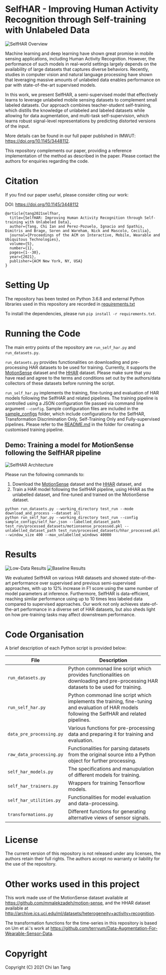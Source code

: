 # SelfHAR - Improving Human Activity Recognition through Self-training with Unlabeled Data

![SelfHAR Overview](./imgs/architecture_overview.png "SelfHAR Overview")

Machine learning and deep learning have shown great promise in mobile sensing applications, including Human Activity Recognition. However, the performance of such models in real-world settings largely depends on the availability of large datasets that captures diverse behaviors. Recently, studies in computer vision and natural language processing have shown that leveraging massive amounts of unlabeled data enables performance on par with state-of-the-art supervised models.

In this work, we present SelfHAR, a semi-supervised model that effectively learns to leverage unlabeled mobile sensing datasets to complement small labeled datasets. Our approach combines teacher-student self-training, which distills the knowledge of unlabeled and labeled datasets while allowing for data augmentation, and multi-task self-supervision, which learns robust signal-level representations by predicting distorted versions of the input.

More details can be found in our full paper published in IMWUT: https://doi.org/10.1145/3448112.

This repository complements our paper, providing a reference implementation of the method as described in the paper. Please contact the authors for enquiries regarding the code.

# Citation

If you find our paper useful, please consider citing our work:

DOI: https://doi.org/10.1145/3448112
```
@article{tang2021selfhar,
  title={SelfHAR: Improving Human Activity Recognition through Self-training with Unlabeled Data},
  author={Tang, Chi Ian and Perez-Pozuelo, Ignacio and Spathis, Dimitris and Brage, Soren and Wareham, Nick and Mascolo, Cecilia},
  journal={Proceedings of the ACM on Interactive, Mobile, Wearable and Ubiquitous Technologies},
  volume={5},
  number={1},
  pages={1--30},
  year={2021},
  publisher={ACM New York, NY, USA}
}
```

# Setting Up
The repository has been tested on Python 3.6.8 and external Python libraries used in this repository are recorded in [requirements.txt](./requirements.txt)

To install the dependencies, please run `pip install -r requirements.txt`.

# Running the Code

The main entry points of the repository are `run_self_har.py` and `run_datasets.py`.

`run_datasets.py` provides functionalities on downloading and pre-processing HAR datasets to be used for training. Currently, it supports the [MotionSense](https://github.com/mmalekzadeh/motion-sense) dataset and the [HHAR](http://archive.ics.uci.edu/ml/datasets/heterogeneity+activity+recognition) dataset. Please make sure that you have read and agree to the terms and conditions set out by the authors/data collectors of these datasets before running the script.

`run_self_har.py` implements the training, fine-tuning and evaluation of HAR models following the SelfHAR and related pipelines. The training pipeline is controlled using a JSON configuration file passed via command line argument `--config`. Sample configuration files are included in the [sample_configs](./sample_configs/) folder, which include configurations for the SelfHAR, Transformation Discrimination Only, Self-Training Only and Fully-supervised pipelines. Please refer to the [README.md](./sample_configs/README.md) in the folder for creating a customised training pipeline.

## Demo: Training a model for MotionSense following the SelfHAR pipeline
![SelfHAR Architecture](./imgs/architecture_self_har.png "SelfHAR Architecture")

Please run the following commands to:
1. Download the [MotionSense](https://github.com/mmalekzadeh/motion-sense) dataset and the [HHAR](http://archive.ics.uci.edu/ml/datasets/heterogeneity+activity+recognition) dataset, and
2. Train a HAR model following the SelfHAR pipeline, using HHAR as the unlabelled dataset, and fine-tuned and trained on the MotionSense dataset.

```
python run_datasets.py --working_directory test_run --mode download_and_process --dataset all
python run_self_har.py --working_directory test_run --config sample_configs/self_har.json --labelled_dataset_path test_run/processed_datasets/motionsense_processed.pkl --unlabelled_dataset_path test_run/processed_datasets/hhar_processed.pkl --window_size 400 --max_unlabelled_windows 40000
```

# Results
![Low-Data Results](./imgs/low_data_results.png "Low-Data Results")
![Baseline Results](./imgs/baseline_comparison.png "Baseline Results")

We evaluated SelfHAR on various HAR datasets and showed state-of-the-art performance over supervised and previous semi-supervised approaches, with up to 12% increase in F1 score using the same number of model parameters at inference. Furthermore, SelfHAR is data-efficient, reaching similar performance using up to 10 times less labeled data compared to supervised approaches. Our work not only achieves state-of-the-art performance in a diverse set of HAR datasets, but also sheds light on how pre-training tasks may affect downstream performance.

# Code Organisation

A brief description of each Python script is provided below:

| File | Description |
| --- | --- |
| `run_datasets.py` | Python commonad line script which provides functionalities on  downloading and pre-processing HAR datasets to be used for training. |
| `run_self_har.py` | Python commonad line script which implements the training, fine-tuning and evaluation of HAR models following the SelfHAR and related pipelines. |
| `data_pre_processing.py` | Various functions for pre-processing data and preparing it for training and evaluation. |
| `raw_data_processing.py` | Functionalities for parsing datasets from the original source into a Python object for further processing. |
| `self_har_models.py` | The specifications and manupulation of different models for training. |
| `self_har_trainers.py` | Wrappers for training Tensorflow models. |
| `self_har_utilities.py` | Functionalities for model evaluation and data-processing. |
| `transformations.py` | Different functions for generating alternative views of sensor signals. |

# License
The current version of this repository is not released under any licenses, the authors retain their full rights. The authors accept no warranty or liability for the use of the repository.

# Other works used in this project
This work made use of the MotionSense dataset available at https://github.com/mmalekzadeh/motion-sense, and the HHAR dataset available at http://archive.ics.uci.edu/ml/datasets/heterogeneity+activity+recognition.

The transformation functions for the time-series in this repository is based on Um et al.'s work at https://github.com/terryum/Data-Augmentation-For-Wearable-Sensor-Data.

# Copyright

Copyright (C) 2021 Chi Ian Tang
